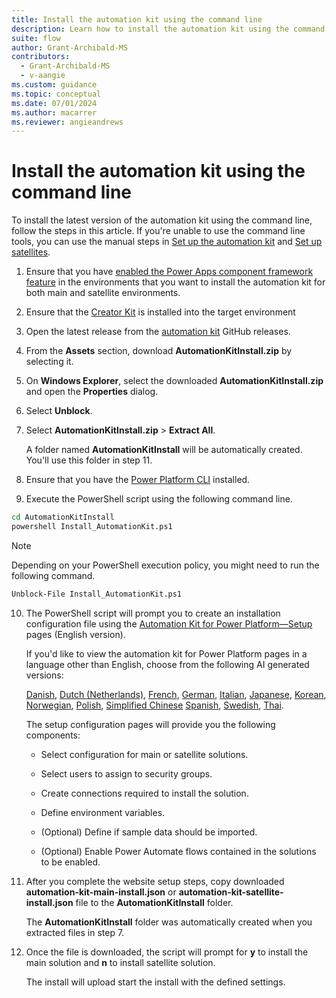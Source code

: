 ```yaml
---
title: Install the automation kit using the command line
description: Learn how to install the automation kit using the command line.
suite: flow
author: Grant-Archibald-MS
contributors:
  - Grant-Archibald-MS
  - v-aangie
ms.custom: guidance
ms.topic: conceptual
ms.date: 07/01/2024
ms.author: macarrer
ms.reviewer: angieandrews
---
```


# Install the automation kit using the command line

To install the latest version of the automation kit using the command line, follow the steps in this article. If you're unable to use the command line tools, you can use the manual steps  in [Set up the automation kit](./main.md) and [Set up satellites](./satellite.md).

1. Ensure that you have [enabled the Power Apps component framework feature](/power-apps/developer/component-framework/component-framework-for-canvas-apps#enable-the-power-apps-component-framework-feature) in the environments that you want to install the automation kit for both main and satellite environments.

1. Ensure that the [Creator Kit](https://appsource.microsoft.com/product/dynamics-365/microsoftpowercatarch.creatorkit1?tab=Reviews) is installed into the target environment

1. Open the latest release from the [automation kit](https://github.com/microsoft/powercat-automation-kit/releases) GitHub releases.

1. From the **Assets** section, download **AutomationKitInstall.zip** by selecting it.

1. On **Windows Explorer**, select the downloaded **AutomationKitInstall.zip** and open the **Properties** dialog.

1. Select **Unblock**.

1. Select **AutomationKitInstall.zip** > **Extract All**.

    A folder named **AutomationKitInstall** will be automatically created. You'll use this folder in step 11.

1. Ensure that you have the [Power Platform CLI](/power-platform/developer/cli/introduction) installed.

1. Execute the PowerShell script using the following command line.

```cmd
cd AutomationKitInstall
powershell Install_AutomationKit.ps1
```

>[!NOTE]
>
>Depending on your PowerShell execution policy, you might need to run the following command.

```cmd
Unblock-File Install_AutomationKit.ps1
```

10. The PowerShell script will prompt you to create an installation configuration file using the [Automation Kit for Power Platform&mdash;Setup](https://microsoft.github.io/powercat-automation-kit/get-started/setup) pages (English version).

    If you'd like to view the automation kit for Power Platform pages in a language other than English, choose from the following AI generated versions:

    [Danish](https://microsoft.github.io/powercat-automation-kit/da/get-started/setup/), [Dutch (Netherlands)](https://microsoft.github.io/powercat-automation-kit/nl/get-started/setup/), [French](https://microsoft.github.io/powercat-automation-kit/es/get-started/setup/), [German](https://microsoft.github.io/powercat-automation-kit/da/get-started/setup/), [Italian](https://microsoft.github.io/powercat-automation-kit/it/get-started/setup/), [Japanese](https://microsoft.github.io/powercat-automation-kit/ja/get-started/setup/), [Korean](https://microsoft.github.io/powercat-automation-kit/ko/get-started/setup/), [Norwegian](https://microsoft.github.io/powercat-automation-kit/nb/get-started/setup/), [Polish](https://microsoft.github.io/powercat-automation-kit/pl/get-started/setup/), [Simplified Chinese](https://microsoft.github.io/powercat-automation-kit/th/get-started/setup/) [Spanish](https://microsoft.github.io/powercat-automation-kit/es/get-started/setup/), [Swedish](https://microsoft.github.io/powercat-automation-kit/sv/get-started/setup/), [Thai](https://microsoft.github.io/powercat-automation-kit/th/get-started/setup/).

    The setup configuration pages will provide you the following components:

    - Select configuration for main or satellite solutions.
  
    - Select users to assign to security groups.
  
    - Create connections required to install the solution.
  
    - Define environment variables.
  
    - (Optional) Define if sample data should be imported.

    - (Optional) Enable Power Automate flows contained in the solutions to be enabled.

1. After you complete the website setup steps, copy downloaded **automation-kit-main-install.json** or **automation-kit-satellite-install.json** file to the **AutomationKitInstall** folder.

    The **AutomationKitInstall** folder was automatically created when you extracted files in step 7.

1. Once the file is downloaded, the script will prompt for **y** to install the main solution and **n** to install satellite solution.

    The install will upload start the install with the defined settings.
